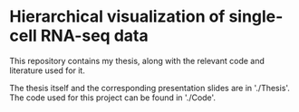 # Hierarchical visualization of single-cell RNA-seq data

This repository contains my thesis, along with 
the relevant code and literature used for it. 

The thesis itself and the corresponding presentation slides are in './Thesis'.
The code used for this project can be found in './Code'.
